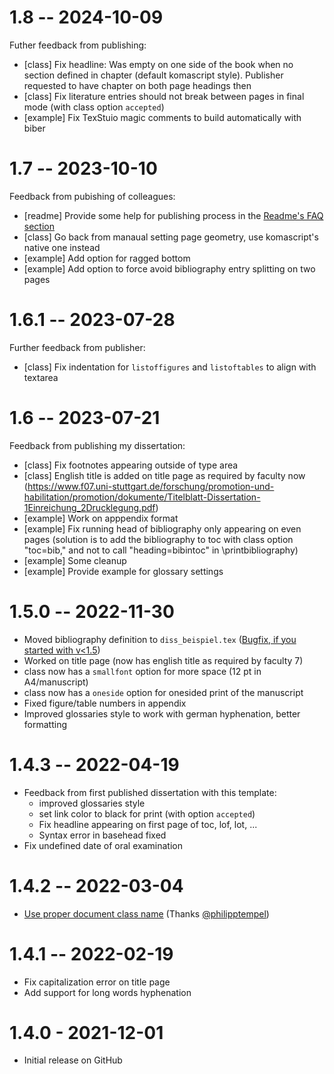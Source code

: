 # 1.8 -- 2024-10-09

Futher feedback from publishing:

- [class] Fix headline: Was empty on one side of the book when no section defined in chapter (default komascript style). Publisher requested to have chapter on both page headings then
- [class] Fix literature entries should not break between pages in final mode (with class option `accepted`)
- [example] Fix TexStuio magic comments to build automatically with biber 

# 1.7 -- 2023-10-10

Feedback from pubishing of colleagues:

- [readme] Provide some help for publishing process in the [Readme's FAQ section](https://github.com/iswunistuttgart/isw_smb_diss/blob/master/README.md#faq)
- [class] Go back from manaual setting page geometry, use komascript's native one instead
- [example] Add option for ragged bottom
- [example] Add option to force avoid bibliography entry splitting on two pages

# 1.6.1 -- 2023-07-28

Further feedback from publisher:

- [class] Fix indentation for `listoffigures` and `listoftables` to align with textarea

# 1.6 -- 2023-07-21

Feedback from publishing my dissertation:

- [class] Fix footnotes appearing outside of type area
- [class] English title is added on title page  as required by faculty now (https://www.f07.uni-stuttgart.de/forschung/promotion-und-habilitation/promotion/dokumente/Titelblatt-Dissertation-1Einreichung_2Drucklegung.pdf)
- [example] Work on apppendix format
- [example] Fix running head of bibliography only appearing on even pages (solution is to add the bibliography to toc with class option "toc=bib," and not to call "heading=bibintoc" in \printbibliography)
- [example] Some cleanup
- [example] Provide example for glossary settings


# 1.5.0 -- 2022-11-30

- Moved bibliography definition to `diss_beispiel.tex` ([Bugfix, if you started with v<1.5](https://github.com/iswunistuttgart/isw_smb_diss/blob/master/README.md#nach-update-auf-version-150-kompiliert-mein-dokument-nicht-mehr))
- Worked on title page (now has english title as required by faculty 7)
- class now has a `smallfont` option for more space (12 pt in A4/manuscript)
- class now has a `oneside` option for onesided print of the manuscript
- Fixed figure/table numbers in appendix
- Improved glossaries style to work with german hyphenation, better formatting
  

# 1.4.3 -- 2022-04-19

- Feedback from first published dissertation with this template:
  - improved glossaries style
  - set link color to black for print (with option `accepted`)
  - Fix headline appearing on first page of toc, lof, lot, ...
  - Syntax error in basehead fixed
- Fix undefined date of oral examination


# 1.4.2 -- 2022-03-04

- [Use proper document class name](https://github.com/iswunistuttgart/isw_smb_diss/pull/5) (Thanks [@philipptempel](https://github.com/philipptempel))

# 1.4.1 -- 2022-02-19

- Fix capitalization error on title page
- Add support for long words hyphenation

# 1.4.0 - 2021-12-01

- Initial release on GitHub